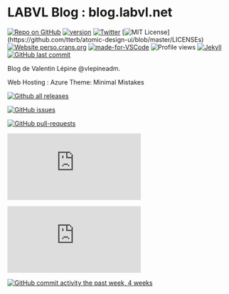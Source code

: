 # LABVL Blog : blog.labvl.net

[![Repo on GitHub](https://img.shields.io/badge/repo-GitHub-3D76C2.svg)](https://github.com/vlepineadm/blog.labvl.net.git)
[![version](https://img.shields.io/badge/version-0.1.0-blue)](#)
[![Twitter](https://img.shields.io/twitter/url/https/twitter.com/cloudposse.svg?style=social&label=Follow%20%40vlepineadm)](https://twitter.com/vlepineadm)
[![MIT License](https://img.shields.io/apm/l/atomic-design-ui.svg?)](https://github.com/tterb/atomic-design-ui/blob/master/LICENSEs)
[![Website perso.crans.org](https://img.shields.io/website-up-down-green-red/http/perso.crans.org.svg)](https://blog.labvl.net/)
[![made-for-VSCode](https://img.shields.io/badge/Made%20for-VSCode-1f425f.svg)](https://code.visualstudio.com/)
![Profile views](https://gpvc.arturio.dev/vlepineadm)
[![Jekyll](https://img.shields.io/badge/built%20for-Jekyll-red.svg)](https://jekyllrb.com/)
[![GitHub last commit](https://img.shields.io/github/last-commit/google/skia.svg?style=flat)]()

Blog de Valentin Lépine @vlepineadm.

Web Hosting : Azure
Theme: Minimal Mistakes





[![Github all releases](https://img.shields.io/github/downloads/Naereen/StrapDown.js/total.svg)](https://GitHub.com/vlepineadm/StrapDown.js/releases/)


[![GitHub issues](https://img.shields.io/github/issues/Naereen/StrapDown.js.svg)](https://GitHub.com/vlepineadm/StrapDown.js/issues/)

[![GitHub pull-requests](https://img.shields.io/github/issues-pr/Naereen/StrapDown.js.svg)](https://GitHub.com/vlepineadm/StrapDown.js/pull/)

[![Only 32 Kb](https://badge-size.herokuapp.com/Naereen/StrapDown.js/master/strapdown.min.js)](https://GitHub.com/vlepineadm/StrapDown.js/blob/master/strapdown.min.js)

[![Analytics](https://ga-beacon.appspot.com/UA-135500277-2/GitHub.com/vlepineadm/badges/README.md?pixel)](https://GitHub.com/vlepineadm/badges/)

[![GitHub commit activity the past week, 4 weeks](https://img.shields.io/github/commit-activity/y/eslint/eslint.svg?style=flat)]()



